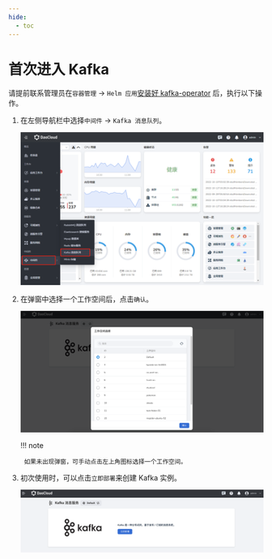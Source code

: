 ```yaml
---
hide:
  - toc
---
```


# 首次进入 Kafka

请提前联系管理员在`容器管理` -> `Helm 应用`[安装好 kafka-operator](../quickstart/install.md) 后，执行以下操作。

1. 在左侧导航栏中选择`中间件` -> `Kafka 消息队列`。

    ![](../images/login01.png)

2. 在弹窗中选择一个工作空间后，点击`确认`。

    ![](../images/login02.png)

    !!! note
    
        如果未出现弹窗，可手动点击左上角图标选择一个工作空间。

3. 初次使用时，可以点击`立即部署`来创建 Kafka 实例。

    ![](../images/what03.png)
